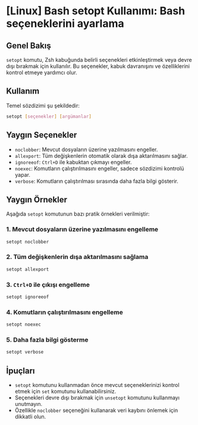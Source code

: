# [Linux] Bash setopt Kullanımı: Bash seçeneklerini ayarlama

## Genel Bakış
`setopt` komutu, Zsh kabuğunda belirli seçenekleri etkinleştirmek veya devre dışı bırakmak için kullanılır. Bu seçenekler, kabuk davranışını ve özelliklerini kontrol etmeye yardımcı olur.

## Kullanım
Temel sözdizimi şu şekildedir:
```bash
setopt [seçenekler] [argümanlar]
```

## Yaygın Seçenekler
- `noclobber`: Mevcut dosyaların üzerine yazılmasını engeller.
- `allexport`: Tüm değişkenlerin otomatik olarak dışa aktarılmasını sağlar.
- `ignoreeof`: `Ctrl+D` ile kabuktan çıkmayı engeller.
- `noexec`: Komutların çalıştırılmasını engeller, sadece sözdizimi kontrolü yapar.
- `verbose`: Komutların çalıştırılması sırasında daha fazla bilgi gösterir.

## Yaygın Örnekler
Aşağıda `setopt` komutunun bazı pratik örnekleri verilmiştir:

### 1. Mevcut dosyaların üzerine yazılmasını engelleme
```bash
setopt noclobber
```

### 2. Tüm değişkenlerin dışa aktarılmasını sağlama
```bash
setopt allexport
```

### 3. `Ctrl+D` ile çıkışı engelleme
```bash
setopt ignoreeof
```

### 4. Komutların çalıştırılmasını engelleme
```bash
setopt noexec
```

### 5. Daha fazla bilgi gösterme
```bash
setopt verbose
```

## İpuçları
- `setopt` komutunu kullanmadan önce mevcut seçeneklerinizi kontrol etmek için `set` komutunu kullanabilirsiniz.
- Seçenekleri devre dışı bırakmak için `unsetopt` komutunu kullanmayı unutmayın.
- Özellikle `noclobber` seçeneğini kullanarak veri kaybını önlemek için dikkatli olun.